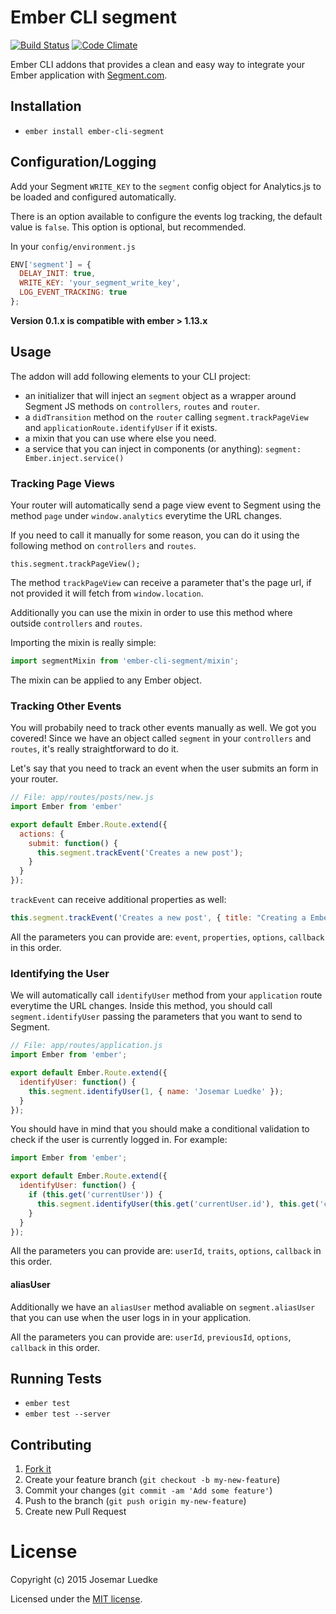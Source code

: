 # Ember CLI segment
[![Build Status](https://travis-ci.org/josemarluedke/ember-cli-segment.svg?branch=master)](https://travis-ci.org/josemarluedke/ember-cli-segment) [![Code Climate](https://codeclimate.com/github/josemarluedke/ember-cli-segment/badges/gpa.svg)](https://codeclimate.com/github/josemarluedke/ember-cli-segment)

Ember CLI addons that provides a clean and easy way to integrate your Ember application with [Segment.com](https://segment.com/).

## Installation

* `ember install ember-cli-segment`

## Configuration/Logging

Add your Segment `WRITE_KEY` to the `segment` config object for Analytics.js to be loaded and configured automatically.

There is an option available to configure the events log tracking, the default value is `false`. This option is optional, but recommended.

In your `config/environment.js`

```js
ENV['segment'] = {
  DELAY_INIT: true,
  WRITE_KEY: 'your_segment_write_key',
  LOG_EVENT_TRACKING: true
};

```

**Version 0.1.x is compatible with ember > 1.13.x**

## Usage

The addon will add following elements to your CLI project:

* an initializer that will inject an `segment` object as a wrapper around Segment JS methods on `controllers`, `routes` and `router`.
* a `didTransition` method on the `router` calling `segment.trackPageView` and `applicationRoute.identifyUser` if it exists.
* a mixin that you can use where else you need.
* a service that you can inject in components (or anything): `segment: Ember.inject.service()`

### Tracking Page Views

Your router will automatically send a page view event to Segment using the method `page` under `window.analytics` everytime the URL changes.

If you need to call it manually for some reason, you can do it using the following method on `controllers` and `routes`.

```
this.segment.trackPageView();
```

The method `trackPageView` can receive a parameter that's the page url, if not provided it will fetch from `window.location`.

Additionally you can use the mixin in order to use this method where outside `controllers` and `routes`.

Importing the mixin is really simple:

```js
import segmentMixin from 'ember-cli-segment/mixin';
```

The mixin can be applied to any Ember object.

### Tracking Other Events

You will probabily need to track other events manually as well. We got you covered! Since we have an object called `segment` in your `controllers` and `routes`, it's really straightforward to do it.

Let's say that you need to track an event when the user submits an form in your router.


```js
// File: app/routes/posts/new.js
import Ember from 'ember'

export default Ember.Route.extend({
  actions: {
    submit: function() {
      this.segment.trackEvent('Creates a new post');
    }
  }
});

```

`trackEvent` can receive additional properties as well:

```js
this.segment.trackEvent('Creates a new post', { title: "Creating a Ember CLI application" });
```

All the parameters you can provide are: `event`, `properties`, `options`, `callback` in this order.

### Identifying the User

We will automatically call `identifyUser` method from your `application` route everytime the URL changes. Inside this method, you should call `segment.identifyUser` passing the parameters that you want to send to Segment.

```js
// File: app/routes/application.js
import Ember from 'ember';

export default Ember.Route.extend({
  identifyUser: function() {
    this.segment.identifyUser(1, { name: 'Josemar Luedke' });
  }
});
```

You should have in mind that you should make a conditional validation to check if the user is currently logged in. For example:


```js
import Ember from 'ember';

export default Ember.Route.extend({
  identifyUser: function() {
    if (this.get('currentUser')) {
      this.segment.identifyUser(this.get('currentUser.id'), this.get('currentUser')));
    }
  }
});
```

All the parameters you can provide are: `userId`, `traits`, `options`, `callback` in this order.


#### aliasUser

Additionally we have an `aliasUser` method avaliable on `segment.aliasUser` that you can use when the user logs in in your application.

All the parameters you can provide are: `userId`, `previousId`, `options`, `callback` in this order.

## Running Tests

* `ember test`
* `ember test --server`

## Contributing

1. [Fork it](https://github.com/josemarluedke/ember-cli-segment/fork)
2. Create your feature branch (`git checkout -b my-new-feature`)
3. Commit your changes (`git commit -am 'Add some feature'`)
4. Push to the branch (`git push origin my-new-feature`)
5. Create new Pull Request


# License

Copyright (c) 2015 Josemar Luedke

Licensed under the [MIT license](LICENSE.md).

